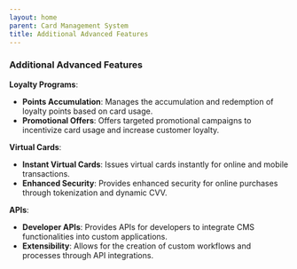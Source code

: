 ```yaml
---
layout: home
parent: Card Management System
title: Additional Advanced Features
---
```


### Additional Advanced Features
**Loyalty Programs**:
- **Points Accumulation**: Manages the accumulation and redemption of loyalty points based on card usage.
- **Promotional Offers**: Offers targeted promotional campaigns to incentivize card usage and increase customer loyalty.

**Virtual Cards**:
- **Instant Virtual Cards**: Issues virtual cards instantly for online and mobile transactions.
- **Enhanced Security**: Provides enhanced security for online purchases through tokenization and dynamic CVV.

**APIs**:
- **Developer APIs**: Provides APIs for developers to integrate CMS functionalities into custom applications.
- **Extensibility**: Allows for the creation of custom workflows and processes through API integrations.